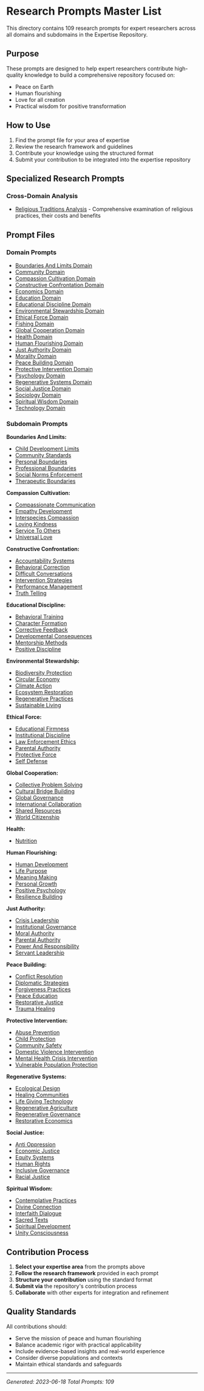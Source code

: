 # Research Prompts Master List

This directory contains 109 research prompts for expert researchers across all domains and subdomains in the Expertise Repository.

## Purpose
These prompts are designed to help expert researchers contribute high-quality knowledge to build a comprehensive repository focused on:
- Peace on Earth
- Human flourishing 
- Love for all creation
- Practical wisdom for positive transformation

## How to Use
1. Find the prompt file for your area of expertise
2. Review the research framework and guidelines
3. Contribute your knowledge using the structured format
4. Submit your contribution to be integrated into the expertise repository

## Specialized Research Prompts

### Cross-Domain Analysis
- [Religious Traditions Analysis](spiritual-wisdom-religious-traditions-analysis-prompt.md) - Comprehensive examination of religious practices, their costs and benefits

## Prompt Files

### Domain Prompts
- [Boundaries And Limits Domain](boundaries-and-limits-domain-prompt.md)
- [Community Domain](community-domain-prompt.md)
- [Compassion Cultivation Domain](compassion-cultivation-domain-prompt.md)
- [Constructive Confrontation Domain](constructive-confrontation-domain-prompt.md)
- [Economics Domain](economics-domain-prompt.md)
- [Education Domain](education-domain-prompt.md)
- [Educational Discipline Domain](educational-discipline-domain-prompt.md)
- [Environmental Stewardship Domain](environmental-stewardship-domain-prompt.md)
- [Ethical Force Domain](ethical-force-domain-prompt.md)
- [Fishing Domain](fishing-domain-prompt.md)
- [Global Cooperation Domain](global-cooperation-domain-prompt.md)
- [Health Domain](health-domain-prompt.md)
- [Human Flourishing Domain](human-flourishing-domain-prompt.md)
- [Just Authority Domain](just-authority-domain-prompt.md)
- [Morality Domain](morality-domain-prompt.md)
- [Peace Building Domain](peace-building-domain-prompt.md)
- [Protective Intervention Domain](protective-intervention-domain-prompt.md)
- [Psychology Domain](psychology-domain-prompt.md)
- [Regenerative Systems Domain](regenerative-systems-domain-prompt.md)
- [Social Justice Domain](social-justice-domain-prompt.md)
- [Sociology Domain](sociology-domain-prompt.md)
- [Spiritual Wisdom Domain](spiritual-wisdom-domain-prompt.md)
- [Technology Domain](technology-domain-prompt.md)

### Subdomain Prompts

**Boundaries And Limits:**
- [Child Development Limits](boundaries-and-limits-child-development-limits-subdomain-prompt.md)
- [Community Standards](boundaries-and-limits-community-standards-subdomain-prompt.md)
- [Personal Boundaries](boundaries-and-limits-personal-boundaries-subdomain-prompt.md)
- [Professional Boundaries](boundaries-and-limits-professional-boundaries-subdomain-prompt.md)
- [Social Norms Enforcement](boundaries-and-limits-social-norms-enforcement-subdomain-prompt.md)
- [Therapeutic Boundaries](boundaries-and-limits-therapeutic-boundaries-subdomain-prompt.md)

**Compassion Cultivation:**
- [Compassionate Communication](compassion-cultivation-compassionate-communication-subdomain-prompt.md)
- [Empathy Development](compassion-cultivation-empathy-development-subdomain-prompt.md)
- [Interspecies Compassion](compassion-cultivation-interspecies-compassion-subdomain-prompt.md)
- [Loving Kindness](compassion-cultivation-loving-kindness-subdomain-prompt.md)
- [Service To Others](compassion-cultivation-service-to-others-subdomain-prompt.md)
- [Universal Love](compassion-cultivation-universal-love-subdomain-prompt.md)

**Constructive Confrontation:**
- [Accountability Systems](constructive-confrontation-accountability-systems-subdomain-prompt.md)
- [Behavioral Correction](constructive-confrontation-behavioral-correction-subdomain-prompt.md)
- [Difficult Conversations](constructive-confrontation-difficult-conversations-subdomain-prompt.md)
- [Intervention Strategies](constructive-confrontation-intervention-strategies-subdomain-prompt.md)
- [Performance Management](constructive-confrontation-performance-management-subdomain-prompt.md)
- [Truth Telling](constructive-confrontation-truth-telling-subdomain-prompt.md)

**Educational Discipline:**
- [Behavioral Training](educational-discipline-behavioral-training-subdomain-prompt.md)
- [Character Formation](educational-discipline-character-formation-subdomain-prompt.md)
- [Corrective Feedback](educational-discipline-corrective-feedback-subdomain-prompt.md)
- [Developmental Consequences](educational-discipline-developmental-consequences-subdomain-prompt.md)
- [Mentorship Methods](educational-discipline-mentorship-methods-subdomain-prompt.md)
- [Positive Discipline](educational-discipline-positive-discipline-subdomain-prompt.md)

**Environmental Stewardship:**
- [Biodiversity Protection](environmental-stewardship-biodiversity-protection-subdomain-prompt.md)
- [Circular Economy](environmental-stewardship-circular-economy-subdomain-prompt.md)
- [Climate Action](environmental-stewardship-climate-action-subdomain-prompt.md)
- [Ecosystem Restoration](environmental-stewardship-ecosystem-restoration-subdomain-prompt.md)
- [Regenerative Practices](environmental-stewardship-regenerative-practices-subdomain-prompt.md)
- [Sustainable Living](environmental-stewardship-sustainable-living-subdomain-prompt.md)

**Ethical Force:**
- [Educational Firmness](ethical-force-educational-firmness-subdomain-prompt.md)
- [Institutional Discipline](ethical-force-institutional-discipline-subdomain-prompt.md)
- [Law Enforcement Ethics](ethical-force-law-enforcement-ethics-subdomain-prompt.md)
- [Parental Authority](ethical-force-parental-authority-subdomain-prompt.md)
- [Protective Force](ethical-force-protective-force-subdomain-prompt.md)
- [Self Defense](ethical-force-self-defense-subdomain-prompt.md)

**Global Cooperation:**
- [Collective Problem Solving](global-cooperation-collective-problem-solving-subdomain-prompt.md)
- [Cultural Bridge Building](global-cooperation-cultural-bridge-building-subdomain-prompt.md)
- [Global Governance](global-cooperation-global-governance-subdomain-prompt.md)
- [International Collaboration](global-cooperation-international-collaboration-subdomain-prompt.md)
- [Shared Resources](global-cooperation-shared-resources-subdomain-prompt.md)
- [World Citizenship](global-cooperation-world-citizenship-subdomain-prompt.md)

**Health:**
- [Nutrition](health-nutrition-subdomain-prompt.md)

**Human Flourishing:**
- [Human Development](human-flourishing-human-development-subdomain-prompt.md)
- [Life Purpose](human-flourishing-life-purpose-subdomain-prompt.md)
- [Meaning Making](human-flourishing-meaning-making-subdomain-prompt.md)
- [Personal Growth](human-flourishing-personal-growth-subdomain-prompt.md)
- [Positive Psychology](human-flourishing-positive-psychology-subdomain-prompt.md)
- [Resilience Building](human-flourishing-resilience-building-subdomain-prompt.md)

**Just Authority:**
- [Crisis Leadership](just-authority-crisis-leadership-subdomain-prompt.md)
- [Institutional Governance](just-authority-institutional-governance-subdomain-prompt.md)
- [Moral Authority](just-authority-moral-authority-subdomain-prompt.md)
- [Parental Authority](just-authority-parental-authority-subdomain-prompt.md)
- [Power And Responsibility](just-authority-power-and-responsibility-subdomain-prompt.md)
- [Servant Leadership](just-authority-servant-leadership-subdomain-prompt.md)

**Peace Building:**
- [Conflict Resolution](peace-building-conflict-resolution-subdomain-prompt.md)
- [Diplomatic Strategies](peace-building-diplomatic-strategies-subdomain-prompt.md)
- [Forgiveness Practices](peace-building-forgiveness-practices-subdomain-prompt.md)
- [Peace Education](peace-building-peace-education-subdomain-prompt.md)
- [Restorative Justice](peace-building-restorative-justice-subdomain-prompt.md)
- [Trauma Healing](peace-building-trauma-healing-subdomain-prompt.md)

**Protective Intervention:**
- [Abuse Prevention](protective-intervention-abuse-prevention-subdomain-prompt.md)
- [Child Protection](protective-intervention-child-protection-subdomain-prompt.md)
- [Community Safety](protective-intervention-community-safety-subdomain-prompt.md)
- [Domestic Violence Intervention](protective-intervention-domestic-violence-intervention-subdomain-prompt.md)
- [Mental Health Crisis Intervention](protective-intervention-mental-health-crisis-intervention-subdomain-prompt.md)
- [Vulnerable Population Protection](protective-intervention-vulnerable-population-protection-subdomain-prompt.md)

**Regenerative Systems:**
- [Ecological Design](regenerative-systems-ecological-design-subdomain-prompt.md)
- [Healing Communities](regenerative-systems-healing-communities-subdomain-prompt.md)
- [Life Giving Technology](regenerative-systems-life-giving-technology-subdomain-prompt.md)
- [Regenerative Agriculture](regenerative-systems-regenerative-agriculture-subdomain-prompt.md)
- [Regenerative Governance](regenerative-systems-regenerative-governance-subdomain-prompt.md)
- [Restorative Economics](regenerative-systems-restorative-economics-subdomain-prompt.md)

**Social Justice:**
- [Anti Oppression](social-justice-anti-oppression-subdomain-prompt.md)
- [Economic Justice](social-justice-economic-justice-subdomain-prompt.md)
- [Equity Systems](social-justice-equity-systems-subdomain-prompt.md)
- [Human Rights](social-justice-human-rights-subdomain-prompt.md)
- [Inclusive Governance](social-justice-inclusive-governance-subdomain-prompt.md)
- [Racial Justice](social-justice-racial-justice-subdomain-prompt.md)

**Spiritual Wisdom:**
- [Contemplative Practices](spiritual-wisdom-contemplative-practices-subdomain-prompt.md)
- [Divine Connection](spiritual-wisdom-divine-connection-subdomain-prompt.md)
- [Interfaith Dialogue](spiritual-wisdom-interfaith-dialogue-subdomain-prompt.md)
- [Sacred Texts](spiritual-wisdom-sacred-texts-subdomain-prompt.md)
- [Spiritual Development](spiritual-wisdom-spiritual-development-subdomain-prompt.md)
- [Unity Consciousness](spiritual-wisdom-unity-consciousness-subdomain-prompt.md)

## Contribution Process
1. **Select your expertise area** from the prompts above
2. **Follow the research framework** provided in each prompt
3. **Structure your contribution** using the standard format
4. **Submit via** the repository's contribution process
5. **Collaborate** with other experts for integration and refinement

## Quality Standards
All contributions should:
- Serve the mission of peace and human flourishing
- Balance academic rigor with practical applicability  
- Include evidence-based insights and real-world experience
- Consider diverse populations and contexts
- Maintain ethical standards and safeguards

---
*Generated: 2023-06-18*
*Total Prompts: 109*
